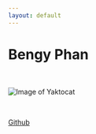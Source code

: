 ```yaml
---
layout: default
---
```


# Bengy Phan

<br>

![Image of Yaktocat](https://octodex.github.com/images/yaktocat.png)

<br>

[Github](https://github.com/bengyphan)

